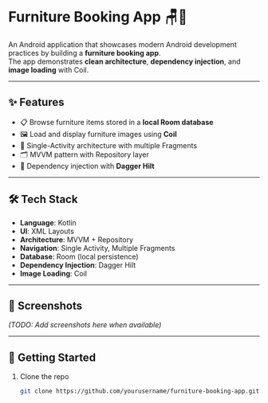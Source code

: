# Furniture Booking App 🪑📱  

An Android application that showcases modern Android development practices by building a **furniture booking app**.  
The app demonstrates **clean architecture**, **dependency injection**, and **image loading** with Coil.  

---

## ✨ Features  
- 📋 Browse furniture items stored in a **local Room database**  
- 🖼 Load and display furniture images using **Coil**  
- 🧭 Single-Activity architecture with multiple Fragments  
- 🗂 MVVM pattern with Repository layer  
- 🔄 Dependency injection with **Dagger Hilt**  

---

## 🛠 Tech Stack  
- **Language**: Kotlin  
- **UI**: XML Layouts  
- **Architecture**: MVVM + Repository  
- **Navigation**: Single Activity, Multiple Fragments  
- **Database**: Room (local persistence)  
- **Dependency Injection**: Dagger Hilt  
- **Image Loading**: Coil  

---

## 📸 Screenshots  
*(TODO: Add screenshots here when available)*  

---

## 🚀 Getting Started  

1. Clone the repo  
   ```bash
   git clone https://github.com/yourusername/furniture-booking-app.git
